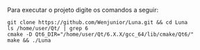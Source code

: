 Para executar o projeto digite os comandos a seguir:

```
git clone https://github.com/Wenjunior/Luna.git && cd Luna
ls /home/user/Qt/ | grep 6
cmake -D Qt6_DIR="/home/user/Qt/6.X.X/gcc_64/lib/cmake/Qt6/"
make && ./Luna
```